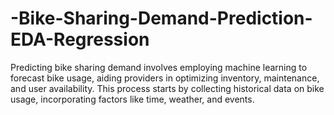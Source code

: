 # -Bike-Sharing-Demand-Prediction-EDA-Regression
Predicting bike sharing demand involves employing machine learning to forecast bike usage, aiding providers in optimizing inventory, maintenance, and user availability. This process starts by collecting historical data on bike usage, incorporating factors like time, weather, and events.

